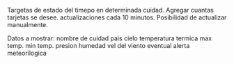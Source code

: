 Targetas de estado del timepo en determinada cuidad.
Agregar cuantas tarjetas se desee.
actualizaciones cada 10 minutos.
Posibilidad de actualizar manualmente.

Datos a mostrar:
    nombre de cuidad
    pais
    cielo
    temperatura termica
    max temp.
    min temp.
    presion
    humedad
    vel del viento
    eventual alerta meteorilogica
